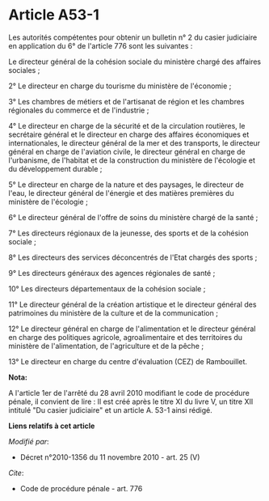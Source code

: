# Article A53-1

Les autorités compétentes pour obtenir un bulletin n° 2 du casier judiciaire en application du 6° de l'article 776 sont les
suivantes : 

Le directeur général de la cohésion sociale du ministère chargé des affaires sociales ; 

2° Le directeur en charge du tourisme du ministère de l'économie ; 

3° Les       chambres de métiers et de l'artisanat de région et les chambres régionales du commerce et de l'industrie ; 

4° Le directeur en charge de la sécurité et de la circulation routières, le secrétaire général et le directeur en charge des
affaires économiques et internationales, le directeur général de la mer et des transports, le directeur général en charge de
l'aviation civile, le directeur général en charge de l'urbanisme, de l'habitat et de la construction du ministère de
l'écologie et du développement durable ; 

5° Le directeur en charge de la nature et des paysages, le directeur de l'eau, le directeur général de l'énergie et des
matières premières du ministère de l'écologie ; 

6° Le directeur général de l'offre de soins du ministère chargé de la santé ; 

7° Les directeurs régionaux de la jeunesse, des sports et de la cohésion sociale ; 

8° Les directeurs des services déconcentrés de l'Etat chargés des sports ; 

9° Les directeurs généraux des agences régionales de santé ; 

10° Les directeurs départementaux de la cohésion sociale ; 

11° Le directeur général de la création artistique et le directeur général des patrimoines du ministère de la culture et de
la communication ; 

12° Le directeur général en charge de l'alimentation et le directeur général en charge des politiques agricole,
agroalimentaire et des territoires du ministère de l'alimentation, de l'agriculture et de la pêche ; 

13° Le directeur en charge du centre d'évaluation (CEZ) de Rambouillet.

**Nota:**

A l'article 1er de l'arrêté du 28 avril 2010 modifiant le code de procédure pénale, il convient de lire : Il est créé après
le titre XI du livre V, un titre XII intitulé "Du casier judiciaire" et un article A. 53-1 ainsi rédigé.

**Liens relatifs à cet article**

_Modifié par_:

  - Décret n°2010-1356 du 11 novembre 2010 - art. 25 (V)

_Cite_:

  - Code de procédure pénale - art. 776
